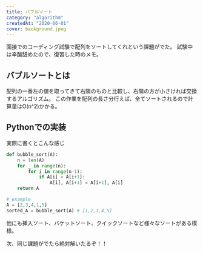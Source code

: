 ```yaml
---
title: バブルソート
category: "algorithm"
createdAt: "2020-06-01"
cover: background.jpeg
---
```


面接でのコーディング試験で配列をソートしてくれという課題がでた。
試験中は辛酸舐めたので、復習した時のメモ。

## バブルソートとは

配列の一番左の値を取ってきて右隣のものと比較し、右隣の方が小さければ交換するアルゴリズム。
この作業を配列の長さ分行えば、全てソートされるので計算量はO(n^2)かかる。

## Pythonでの実装

実際に書くとこんな感じ

```python
def bubble_sort(A):
  	n = len(A)
	for _ in range(n):
		for i in range(n-1):
			if A[i] > A[i+1]:
				A[i], A[i+1] = A[i+1], A[i]
  	return A

# example
A = [2,3,4,1,5]
sorted_A = bubble_sort(A) # [1,2,3,4,5]
```

他にも挿入ソート、バケットソート、クイックソートなど様々なソートがある模様。

次、同じ課題がでたら絶対解いたるぞ！！
